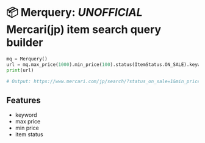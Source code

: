 📦 Merquery: *UNOFFICIAL* Mercari(jp) item search query builder
========================


```python
mq = Merquery()
url = mq.max_price(1000).min_price(100).status(ItemStatus.ON_SALE).keyword('秋本帆華').build()
print(url)

# Output: https://www.mercari.com/jp/search/?status_on_sale=1&min_price=100&max_price=1000&keyword=%E7%A7%8B%E6%9C%AC%E5%B8%86%E8%8F%AF
```

## Features

- keyword
- max price
- min price
- item status
